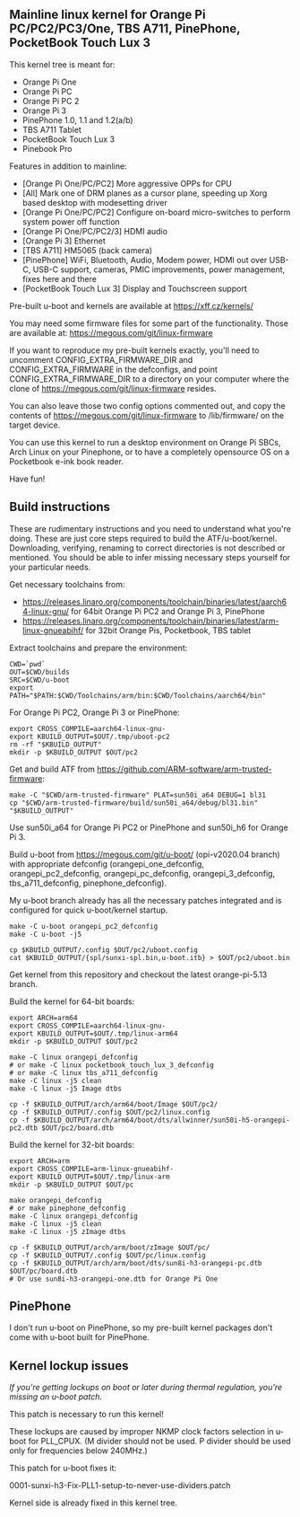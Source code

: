 Mainline linux kernel for Orange Pi PC/PC2/PC3/One, TBS A711, PinePhone, PocketBook Touch Lux 3
-----------------------------------------------------------------------------------------------

This kernel tree is meant for:

- Orange Pi One
- Orange Pi PC
- Orange Pi PC 2
- Orange Pi 3
- PinePhone 1.0, 1.1 and 1.2(a/b)
- TBS A711 Tablet
- PocketBook Touch Lux 3
- Pinebook Pro

Features in addition to mainline:

- [Orange Pi One/PC/PC2] More aggressive OPPs for CPU
- [All] Mark one of DRM planes as a cursor plane, speeding up Xorg based desktop with modesetting driver
- [Orange Pi One/PC/PC2] Configure on-board micro-switches to perform system power off function
- [Orange Pi One/PC/PC2/3] HDMI audio
- [Orange Pi 3] Ethernet
- [TBS A711] HM5065 (back camera)
- [PinePhone] WiFi, Bluetooth, Audio, Modem power, HDMI out over USB-C, USB-C support, cameras, PMIC improvements, power management, fixes here and there
- [PocketBook Touch Lux 3] Display and Touchscreen support

Pre-built u-boot and kernels are available at https://xff.cz/kernels/

You may need some firmware files for some part of the functionality. Those are
available at: https://megous.com/git/linux-firmware

If you want to reproduce my pre-built kernels exactly, you'll need to uncomment
CONFIG_EXTRA_FIRMWARE_DIR and CONFIG_EXTRA_FIRMWARE in the defconfigs, and
point CONFIG_EXTRA_FIRMWARE_DIR to a directory on your computer where the
clone of https://megous.com/git/linux-firmware resides.

You can also leave those two config options commented out, and copy the contents
of https://megous.com/git/linux-firmware to /lib/firmware/ on the target device.

You can use this kernel to run a desktop environment on Orange Pi SBCs,
Arch Linux on your Pinephone, or to have a completely opensource OS on
a Pocketbook e-ink book reader.

Have fun!


Build instructions
------------------

These are rudimentary instructions and you need to understand what you're doing.
These are just core steps required to build the ATF/u-boot/kernel. Downloading,
verifying, renaming to correct directories is not described or mentioned. You
should be able to infer missing necessary steps yourself for your particular needs.

Get necessary toolchains from:

- https://releases.linaro.org/components/toolchain/binaries/latest/aarch64-linux-gnu/ for 64bit Orange Pi PC2 and Orange Pi 3, PinePhone
- https://releases.linaro.org/components/toolchain/binaries/latest/arm-linux-gnueabihf/ for 32bit Orange Pis, Pocketbook, TBS tablet

Extract toolchains and prepare the environment:

    CWD=`pwd`
    OUT=$CWD/builds
    SRC=$CWD/u-boot
    export PATH="$PATH:$CWD/Toolchains/arm/bin:$CWD/Toolchains/aarch64/bin"

For Orange Pi PC2, Orange Pi 3 or PinePhone:

    export CROSS_COMPILE=aarch64-linux-gnu-
    export KBUILD_OUTPUT=$OUT/.tmp/uboot-pc2
    rm -rf "$KBUILD_OUTPUT"
    mkdir -p $KBUILD_OUTPUT $OUT/pc2

Get and build ATF from https://github.com/ARM-software/arm-trusted-firmware:

    make -C "$CWD/arm-trusted-firmware" PLAT=sun50i_a64 DEBUG=1 bl31
    cp "$CWD/arm-trusted-firmware/build/sun50i_a64/debug/bl31.bin" "$KBUILD_OUTPUT"

Use sun50i_a64 for Orange Pi PC2 or PinePhone and sun50i_h6 for Orange Pi 3.

Build u-boot from https://megous.com/git/u-boot/ (opi-v2020.04 branch) with appropriate
defconfig (orangepi_one_defconfig, orangepi_pc2_defconfig, orangepi_pc_defconfig, orangepi_3_defconfig, tbs_a711_defconfig, pinephone_defconfig).

My u-boot branch already has all the necessary patches integrated and is configured for quick u-boot/kernel startup.

    make -C u-boot orangepi_pc2_defconfig
    make -C u-boot -j5
    
    cp $KBUILD_OUTPUT/.config $OUT/pc2/uboot.config
    cat $KBUILD_OUTPUT/{spl/sunxi-spl.bin,u-boot.itb} > $OUT/pc2/uboot.bin

Get kernel from this repository and checkout the latest orange-pi-5.13 branch.

Build the kernel for 64-bit boards:

    export ARCH=arm64
    export CROSS_COMPILE=aarch64-linux-gnu-
    export KBUILD_OUTPUT=$OUT/.tmp/linux-arm64
    mkdir -p $KBUILD_OUTPUT $OUT/pc2

    make -C linux orangepi_defconfig
    # or make -C linux pocketbook_touch_lux_3_defconfig
    # or make -C linux tbs_a711_defconfig
    make -C linux -j5 clean
    make -C linux -j5 Image dtbs

    cp -f $KBUILD_OUTPUT/arch/arm64/boot/Image $OUT/pc2/
    cp -f $KBUILD_OUTPUT/.config $OUT/pc2/linux.config
    cp -f $KBUILD_OUTPUT/arch/arm64/boot/dts/allwinner/sun50i-h5-orangepi-pc2.dtb $OUT/pc2/board.dtb

Build the kernel for 32-bit boards:

    export ARCH=arm
    export CROSS_COMPILE=arm-linux-gnueabihf-
    export KBUILD_OUTPUT=$OUT/.tmp/linux-arm
    mkdir -p $KBUILD_OUTPUT $OUT/pc

    make orangepi_defconfig
    # or make pinephone_defconfig
    make -C linux orangepi_defconfig
    make -C linux -j5 clean
    make -C linux -j5 zImage dtbs
    
    cp -f $KBUILD_OUTPUT/arch/arm/boot/zImage $OUT/pc/
    cp -f $KBUILD_OUTPUT/.config $OUT/pc/linux.config
    cp -f $KBUILD_OUTPUT/arch/arm/boot/dts/sun8i-h3-orangepi-pc.dtb $OUT/pc/board.dtb
    # Or use sun8i-h3-orangepi-one.dtb for Orange Pi One


PinePhone
---------

I don't run u-boot on PinePhone, so my pre-built kernel packages don't come
with u-boot built for PinePhone.


Kernel lockup issues
--------------------

*If you're getting lockups on boot or later during thermal regulation,
you're missing an u-boot patch.*

This patch is necessary to run this kernel!

These lockups are caused by improper NKMP clock factors selection
in u-boot for PLL_CPUX. (M divider should not be used. P divider
should be used only for frequencies below 240MHz.)

This patch for u-boot fixes it:

  0001-sunxi-h3-Fix-PLL1-setup-to-never-use-dividers.patch

Kernel side is already fixed in this kernel tree.
